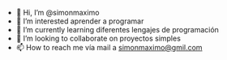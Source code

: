 - 👋 Hi, I’m @simonmaximo
- 👀 I’m interested aprender a programar
- 🌱 I’m currently learning diferentes lengajes de programación
- 💞️ I’m looking to collaborate on proyectos simples
- 📫 How to reach me  vía mail a simonmaximo@gmil.com

<!---
simonmaximo/simonmaximo is a ✨ special ✨ repository because its `README.md` (this file) appears on your GitHub profile.
You can click the Preview link to take a look at your changes.
--->
